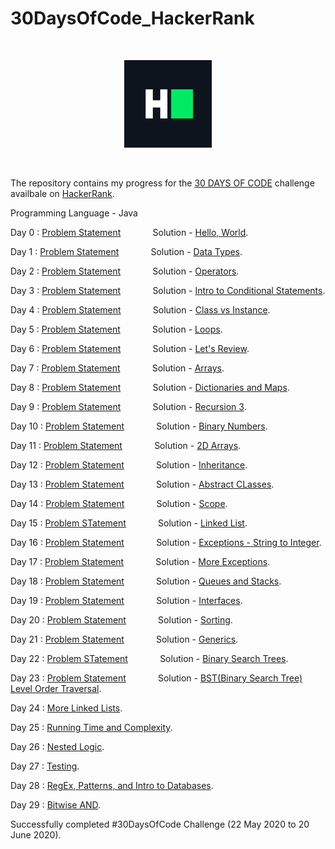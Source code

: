 # 30DaysOfCode_HackerRank

<p>&nbsp;</p>

<div align = "center">
<img src="hackerRankLogo.png" width="140" />
</div>

<p>&nbsp;</p>

The repository contains my progress for the [30 DAYS OF CODE](https://www.hackerrank.com/domains/tutorials/30-days-of-code) challenge availbale on [HackerRank](https://www.hackerrank.com/).

Programming Language - Java

Day 0 : [Problem Statement](https://www.hackerrank.com/challenges/30-hello-world/problem) &nbsp; &nbsp; &nbsp; &nbsp; &nbsp; &nbsp; Solution - [Hello, World](dayZero/Day0.java).

Day 1 : [Problem Statement](https://www.hackerrank.com/challenges/30-data-types/problem) &nbsp; &nbsp; &nbsp; &nbsp; &nbsp; &nbsp; Solution - [Data Types](dayOne/Day1.java).

Day 2 : [Problem Statement](https://www.hackerrank.com/challenges/30-operators/problem) &nbsp; &nbsp; &nbsp; &nbsp; &nbsp; &nbsp; Solution - [Operators](dayTwo/Day2.java).

Day 3 : [Problem Statement](https://www.hackerrank.com/challenges/30-conditional-statements/problem) &nbsp; &nbsp; &nbsp; &nbsp; &nbsp; &nbsp; Solution - [Intro to Conditional Statements](dayThree/Day3.java).

Day 4 : [Problem Statement](https://www.hackerrank.com/challenges/30-class-vs-instance/problem) &nbsp; &nbsp; &nbsp; &nbsp; &nbsp; &nbsp; Solution - [Class vs Instance](dayFour/Day4.java).

Day 5 : [Problem Statement](https://www.hackerrank.com/challenges/30-loops/problem) &nbsp; &nbsp; &nbsp; &nbsp; &nbsp; &nbsp; Solution - [Loops](dayFive/Day5.java).

Day 6 : [Problem Statement](https://www.hackerrank.com/challenges/30-review-loop/problem) &nbsp; &nbsp; &nbsp; &nbsp; &nbsp; &nbsp; Solution - [Let's Review](daySix/Day6.java).

Day 7 : [Problem Statement](https://www.hackerrank.com/challenges/30-arrays/problem) &nbsp; &nbsp; &nbsp; &nbsp; &nbsp; &nbsp; Solution - [Arrays](daySeven/Day7.java).

Day 8 : [Problem Statement](https://www.hackerrank.com/challenges/30-dictionaries-and-maps/problem) &nbsp; &nbsp; &nbsp; &nbsp; &nbsp; &nbsp; Solution - [Dictionaries and Maps](dayEight/Day8.java).

Day 9 : [Problem Statement](https://www.hackerrank.com/challenges/30-recursion/problem) &nbsp; &nbsp; &nbsp; &nbsp; &nbsp; &nbsp; Solution - [Recursion 3](dayNine/Day9.java).

Day 10 : [Problem Statement](https://www.hackerrank.com/challenges/30-binary-numbers/problem) &nbsp; &nbsp; &nbsp; &nbsp; &nbsp; &nbsp; Solution - [Binary Numbers](dayTen/Day10.java).

Day 11 : [Problem Statement](https://www.hackerrank.com/challenges/30-2d-arrays/problem) &nbsp; &nbsp; &nbsp; &nbsp; &nbsp; &nbsp; Solution - [2D Arrays](dayEleven/Day11.java).

Day 12 : [Problem Statement](https://www.hackerrank.com/challenges/30-inheritance/problem) &nbsp; &nbsp; &nbsp; &nbsp; &nbsp; &nbsp; Solution - [Inheritance](dayTwelve/Day12.java).

Day 13 : [Problem Statement](https://www.hackerrank.com/challenges/30-abstract-classes/problem) &nbsp; &nbsp; &nbsp; &nbsp; &nbsp; &nbsp; Solution - [Abstract CLasses](dayThirteen/Day13.java).

Day 14 : [Problem Statement](https://www.hackerrank.com/challenges/30-scope/problem) &nbsp; &nbsp; &nbsp; &nbsp; &nbsp; &nbsp; Solution - [Scope](dayFourteen/Day14.java).

Day 15 : [Problem STatement](https://www.hackerrank.com/challenges/30-linked-list/problem) &nbsp; &nbsp; &nbsp; &nbsp; &nbsp; &nbsp; Solution - [Linked List](dayFifteen/Day15.java).

Day 16 : [Problem Statement](https://www.hackerrank.com/challenges/30-exceptions-string-to-integer/problem) &nbsp; &nbsp; &nbsp; &nbsp; &nbsp; &nbsp; Solution - [Exceptions - String to Integer](daySixteen/Day16.java).

Day 17 : [Problem Statement](https://www.hackerrank.com/challenges/30-more-exceptions/problem) &nbsp; &nbsp; &nbsp; &nbsp; &nbsp; &nbsp; Solution - [More Exceptions](daySeventeen/Day17.java).

Day 18 : [Problem Statement](https://www.hackerrank.com/challenges/30-queues-stacks/problem) &nbsp; &nbsp; &nbsp; &nbsp; &nbsp; &nbsp; Solution - [Queues and Stacks](dayEighteen/Day18.java).

Day 19 : [Problem Statement](https://www.hackerrank.com/challenges/30-interfaces/problem) &nbsp; &nbsp; &nbsp; &nbsp; &nbsp; &nbsp; Solution - [Interfaces](dayNineteen/Day19.java).

Day 20 : [Problem Statement](https://www.hackerrank.com/challenges/30-sorting/problem) &nbsp; &nbsp; &nbsp; &nbsp; &nbsp; &nbsp; Solution - [Sorting](dayTwenty/Day20.java).

Day 21 : [Problem Statement](https://www.hackerrank.com/challenges/30-generics/problem) &nbsp; &nbsp; &nbsp; &nbsp; &nbsp; &nbsp; Solution - [Generics](dayTwentyOne/Day21.java).

Day 22 : [Problem STatement](https://www.hackerrank.com/challenges/30-binary-search-trees/problem) &nbsp; &nbsp; &nbsp; &nbsp; &nbsp; &nbsp; Solution - [Binary Search Trees](dayTwentyTwo/Day22.java).

Day 23 : [Problem Statement](https://www.hackerrank.com/challenges/30-binary-trees/problem) &nbsp; &nbsp; &nbsp; &nbsp; &nbsp; &nbsp; Solution - [BST(Binary Search Tree) Level Order Traversal](dayTwentyThree/Day23.java).

Day 24 : [More Linked Lists](dayTwentyFour/Day24.java).

Day 25 : [Running Time and Complexity](dayTwentyFive/Day25.java).

Day 26 : [Nested Logic](dayTwentySix/Day26.java).

Day 27 : [Testing](dayTwentySeven/Day27.java).

Day 28 : [RegEx, Patterns, and Intro to Databases](dayTwentyEight/Day28.java).

Day 29 : [Bitwise AND](dayTwentyNine/Day29.java).

Successfully completed #30DaysOfCode Challenge (22 May 2020 to 20 June 2020).
